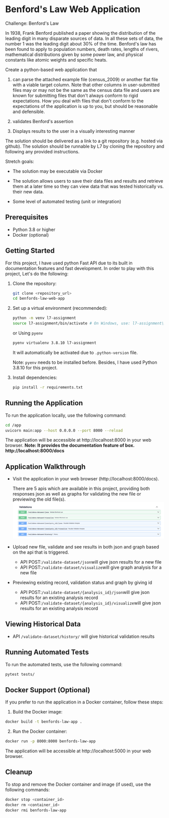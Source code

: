 # Benford's Law Web Application

Challenge: Benford's Law

In 1938, Frank Benford published a paper showing the distribution of the leading digit in many disparate sources of data. In all these sets of data, the number 1 was the leading digit about 30% of the time. Benford's law has been found to apply to population numbers, death rates, lengths of rivers, mathematical distributions given by some power law, and physical constants like atomic weights and specific heats.

Create a python-based web application that

1. can parse the attached example file (census_2009) or another flat file with a viable target column. Note that other columns in user-submitted files may or may not be the same as the census data file and users are known for submitting files that don't always conform to rigid expectations. How you deal with files that don't conform to the expectations of the application is up to you, but should be reasonable and defensible.

2. validates Benford's assertion

3. Displays results to the user in a visually interesting manner

The solution should be delivered as a link to a git repository (e.g. hosted via github). The solution should be runnable by L7 by cloning the repository and following any provided instructions.

Stretch goals:

- The solution may be executable via Docker

- The solution allows users to save their data files and results and retrieve them at a later time so they can view data that was tested historically vs. their new data.

- Some level of automated testing (unit or integration)

## Prerequisites

- Python 3.8 or higher
- Docker (optional)

## Getting Started

For this project, I have used python Fast API due to its built in documentation features and fast development. In order to play with this project, Let's do the following:

1. Clone the repository:

   ```bash
   git clone <repository_url>
   cd benfords-law-web-app
   ```

2. Set up a virtual environment (recommended):

   ```bash
   python -m venv l7-assignment
   source l7-assignment/bin/activate # On Windows, use: l7-assignment\Scripts\activate
   ```

   or Using `pyenv`

   ```bash
   pyenv virtualenv 3.8.10 l7-assignment
   ```

   It will automatically be activated due to `.python-version` file.

   Note: `pyenv` needs to be installed before. Besides, I have used Python 3.8.10 for this project.

3. Install dependencies:

   ```bash
   pip install -r requirements.txt
   ```

## Running the Application

To run the application locally, use the following command:

```bash
cd /app
uvicorn main:app --host 0.0.0.0 --port 8000 --reload
```

The application will be accessible at http://localhost:8000 in your web browser.
**Note: It provides the documentation feature of box. http://localhost:8000/docs**

## Application Walkthrough

- Visit the application in your web browser (http://localhost:8000/docs).

  There are 5 apis which are available in this project, providing both responses json as well as graphs for validating the new file or previewing the old file(s).
  <img src="./resources/project-preview.png" alt="APIs preview">

- Upload new file, validate and see results in both json and graph based on the api that is triggered.

  - API POST:`/validate-dataset/json`will give json results for a new file
  - API POST:`/validate-dataset/visualize`will give graph analysis for a new file

- Previewing existing record, validation status and graph by giving id
  - API POST:`/validate-dataset/{analysis_id}/json`will give json results for an existing analysis record
  - API POST:`/validate-dataset/{analysis_id}/visualize`will give json results for an existing analysis record

## Viewing Historical Data

- API `/validate-dataset/history/` will give historical validation results

## Running Automated Tests

To run the automated tests, use the following command:

```bash
pytest tests/
```

## Docker Support (Optional)

If you prefer to run the application in a Docker container, follow these steps:

1. Build the Docker image:

```bash
docker build -t benfords-law-app .
```

2. Run the Docker container:

```bash
docker run -p 8000:8000 benfords-law-app
```

The application will be accessible at http://localhost:5000 in your web browser.

## Cleanup

To stop and remove the Docker container and image (if used), use the following commands:

```bash
docker stop <container_id>
docker rm <container_id>
docker rmi benfords-law-app
```
